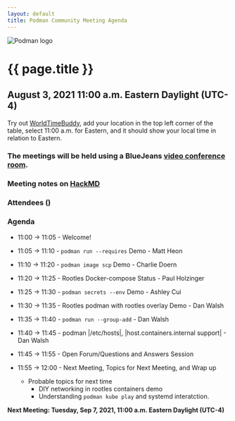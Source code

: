 ```yaml
---
layout: default
title: Podman Community Meeting Agenda
---
```


![Podman logo](../../../images/podman.svg)

# {{ page.title }}
## August 3, 2021 11:00 a.m. Eastern Daylight (UTC-4)

Try out [WorldTimeBuddy](https://www.worldtimebuddy.com/?pl=1&lid=5,0&h=5&date=8/3/2021%7C3&hf=1), add your location in the top left corner of the table,
select 11:00 a.m. for Eastern, and it should show your local time in relation to Eastern.

### The meetings will be held using a BlueJeans [video conference room](https://bluejeans.com/880216278/2568).

### Meeting notes on [HackMD](https://hackmd.io/fc1zraYdS0-klJ2KJcfC7w)

### Attendees ()

### Agenda

* 11:00 -> 11:05 - Welcome! 

* 11:05 -> 11:10 - `podman run --requires` Demo - Matt Heon

* 11:10 -> 11:20 - `podman image scp` Demo - Charlie Doern

* 11:20 -> 11:25 - Rootles Docker-compose Status - Paul Holzinger

* 11:25 -> 11:30 - `podman secrets --env` Demo - Ashley Cui

* 11:30 -> 11:35 - Rootles podman with rootles overlay Demo - Dan Walsh

* 11:35 -> 11:40 - `podman run --group-add` - Dan Walsh

* 11:40 -> 11:45 - podman |/etc/hosts|, |host.containers.internal support| - Dan Walsh
 
* 11:45 -> 11:55 - Open Forum/Questions and Answers Session

* 11:55 -> 12:00 - Next Meeting, Topics for Next Meeting, and Wrap up
  * Probable topics for next time
      * DIY networking in rootles containers demo
      * Understanding `podman kube play` and systemd interatction.

**Next Meeting: Tuesday, Sep 7, 2021, 11:00 a.m. Eastern Daylight (UTC-4)**

